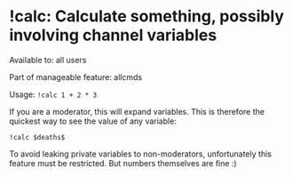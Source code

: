 # !calc: Calculate something, possibly involving channel variables

Available to: all users

Part of manageable feature: allcmds

Usage: `!calc 1 + 2 * 3`

If you are a moderator, this will expand variables. This is therefore
the quickest way to see the value of any variable:

`!calc $deaths$`

To avoid leaking private variables to non-moderators, unfortunately
this feature must be restricted. But numbers themselves are fine :)

